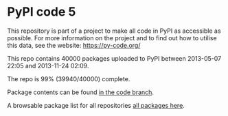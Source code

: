 # PyPI code 5

This repository is part of a project to make all code in PyPI as accessible as possible. For more information 
on the project and to find out how to utilise this data, see the website: https://py-code.org/

This repo contains 40000 packages uploaded to PyPI between 
2013-05-07 22:05 and 2013-11-24 02:09.

The repo is 99% (39940/40000) complete.

Package contents can be found [in the code branch](https://github.com/pypi-data/pypi-mirror-5/tree/code/packages).

A browsable package list for all repositories [all packages here](https://py-code.org/repositories/pypi-mirror-5).


